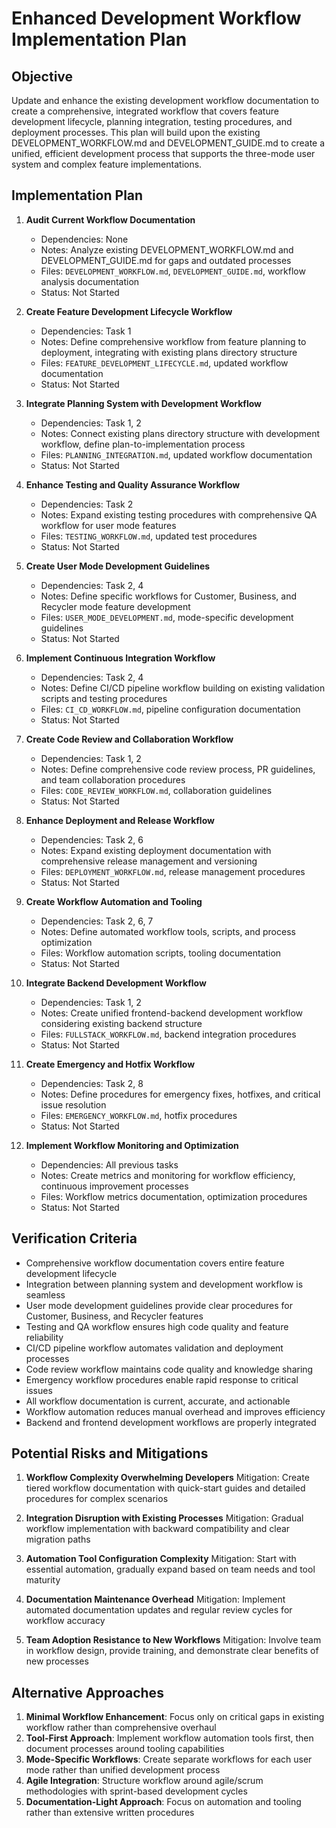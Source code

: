 # Enhanced Development Workflow Implementation Plan

## Objective
Update and enhance the existing development workflow documentation to create a comprehensive, integrated workflow that covers feature development lifecycle, planning integration, testing procedures, and deployment processes. This plan will build upon the existing DEVELOPMENT_WORKFLOW.md and DEVELOPMENT_GUIDE.md to create a unified, efficient development process that supports the three-mode user system and complex feature implementations.

## Implementation Plan

1. **Audit Current Workflow Documentation**
   - Dependencies: None
   - Notes: Analyze existing DEVELOPMENT_WORKFLOW.md and DEVELOPMENT_GUIDE.md for gaps and outdated processes
   - Files: `DEVELOPMENT_WORKFLOW.md`, `DEVELOPMENT_GUIDE.md`, workflow analysis documentation
   - Status: Not Started

2. **Create Feature Development Lifecycle Workflow**
   - Dependencies: Task 1
   - Notes: Define comprehensive workflow from feature planning to deployment, integrating with existing plans directory structure
   - Files: `FEATURE_DEVELOPMENT_LIFECYCLE.md`, updated workflow documentation
   - Status: Not Started

3. **Integrate Planning System with Development Workflow**
   - Dependencies: Task 1, 2
   - Notes: Connect existing plans directory structure with development workflow, define plan-to-implementation process
   - Files: `PLANNING_INTEGRATION.md`, updated workflow documentation
   - Status: Not Started

4. **Enhance Testing and Quality Assurance Workflow**
   - Dependencies: Task 2
   - Notes: Expand existing testing procedures with comprehensive QA workflow for user mode features
   - Files: `TESTING_WORKFLOW.md`, updated test procedures
   - Status: Not Started

5. **Create User Mode Development Guidelines**
   - Dependencies: Task 2, 4
   - Notes: Define specific workflows for Customer, Business, and Recycler mode feature development
   - Files: `USER_MODE_DEVELOPMENT.md`, mode-specific development guidelines
   - Status: Not Started

6. **Implement Continuous Integration Workflow**
   - Dependencies: Task 2, 4
   - Notes: Define CI/CD pipeline workflow building on existing validation scripts and testing procedures
   - Files: `CI_CD_WORKFLOW.md`, pipeline configuration documentation
   - Status: Not Started

7. **Create Code Review and Collaboration Workflow**
   - Dependencies: Task 1, 2
   - Notes: Define comprehensive code review process, PR guidelines, and team collaboration procedures
   - Files: `CODE_REVIEW_WORKFLOW.md`, collaboration guidelines
   - Status: Not Started

8. **Enhance Deployment and Release Workflow**
   - Dependencies: Task 2, 6
   - Notes: Expand existing deployment documentation with comprehensive release management and versioning
   - Files: `DEPLOYMENT_WORKFLOW.md`, release management procedures
   - Status: Not Started

9. **Create Workflow Automation and Tooling**
   - Dependencies: Task 2, 6, 7
   - Notes: Define automated workflow tools, scripts, and process optimization
   - Files: Workflow automation scripts, tooling documentation
   - Status: Not Started

10. **Integrate Backend Development Workflow**
    - Dependencies: Task 1, 2
    - Notes: Create unified frontend-backend development workflow considering existing backend structure
    - Files: `FULLSTACK_WORKFLOW.md`, backend integration procedures
    - Status: Not Started

11. **Create Emergency and Hotfix Workflow**
    - Dependencies: Task 2, 8
    - Notes: Define procedures for emergency fixes, hotfixes, and critical issue resolution
    - Files: `EMERGENCY_WORKFLOW.md`, hotfix procedures
    - Status: Not Started

12. **Implement Workflow Monitoring and Optimization**
    - Dependencies: All previous tasks
    - Notes: Create metrics and monitoring for workflow efficiency, continuous improvement processes
    - Files: Workflow metrics documentation, optimization procedures
    - Status: Not Started

## Verification Criteria
- Comprehensive workflow documentation covers entire feature development lifecycle
- Integration between planning system and development workflow is seamless
- User mode development guidelines provide clear procedures for Customer, Business, and Recycler features
- Testing and QA workflow ensures high code quality and feature reliability
- CI/CD pipeline workflow automates validation and deployment processes
- Code review workflow maintains code quality and knowledge sharing
- Emergency workflow procedures enable rapid response to critical issues
- All workflow documentation is current, accurate, and actionable
- Workflow automation reduces manual overhead and improves efficiency
- Backend and frontend development workflows are properly integrated

## Potential Risks and Mitigations

1. **Workflow Complexity Overwhelming Developers**
   Mitigation: Create tiered workflow documentation with quick-start guides and detailed procedures for complex scenarios

2. **Integration Disruption with Existing Processes**
   Mitigation: Gradual workflow implementation with backward compatibility and clear migration paths

3. **Automation Tool Configuration Complexity**
   Mitigation: Start with essential automation, gradually expand based on team needs and tool maturity

4. **Documentation Maintenance Overhead**
   Mitigation: Implement automated documentation updates and regular review cycles for workflow accuracy

5. **Team Adoption Resistance to New Workflows**
   Mitigation: Involve team in workflow design, provide training, and demonstrate clear benefits of new processes

## Alternative Approaches

1. **Minimal Workflow Enhancement**: Focus only on critical gaps in existing workflow rather than comprehensive overhaul
2. **Tool-First Approach**: Implement workflow automation tools first, then document processes around tooling capabilities
3. **Mode-Specific Workflows**: Create separate workflows for each user mode rather than unified development process
4. **Agile Integration**: Structure workflow around agile/scrum methodologies with sprint-based development cycles
5. **Documentation-Light Approach**: Focus on automation and tooling rather than extensive written procedures